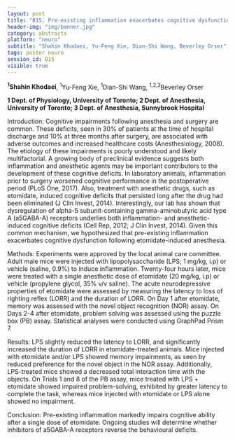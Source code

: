 ```yaml
---
layout: post
title: "B15. Pre-existing inflammation exacerbates cognitive dysfunction after anesthesia in mice"
header-img: "img/banner.jpg"
category: abstracts
platform: "neuro"
subtitle: "Shahin Khodaei, Yu-Feng Xie, Dian-Shi Wang, Beverley Orser"
tags: poster neuro
session_id: B15
visible: true
---
```

**<sup>1</sup>Shahin Khodaei**, <sup>1</sup>Yu-Feng Xie, <sup>1</sup>Dian-Shi Wang, <sup>1,2,3</sup>Beverley Orser

__1 Dept. of Physiology, University of Toronto; 2 Dept. of Anesthesia, University of Toronto; 3 Dept. of Anesthesia, Sunnybrook Hospital__

Introduction: Cognitive impairments following anesthesia and surgery are common. These deficits, seen in 30% of patients at the time of hospital discharge and 10% at three months after surgery, are associated with adverse outcomes and increased healthcare costs (Anesthesiology, 2008). The etiology of these impairments is poorly understood and likely multifactorial. A growing body of preclinical evidence suggests both inflammation and anesthetic agents may be important contributors to the development of these cognitive deficits. In laboratory animals, inflammation prior to surgery worsened cognitive performance in the postoperative period (PLoS One, 2017). Also, treatment with anesthetic drugs, such as etomidate, induced cognitive deficits that persisted long after the drug had been eliminated (J Clin Invest, 2014). Interestingly, our lab has shown that dysregulation of alpha-5 subunit-containing gamma-aminobutyric acid type A (a5GABA-A) receptors underlies both inflammation- and anesthetic-induced cognitive deficits (Cell Rep, 2012; J Clin Invest, 2014). Given this common mechanism, we hypothesized that pre-existing inflammation exacerbates cognitive dysfunction following etomidate-induced anesthesia.

Methods: Experiments were approved by the local animal care committee. Adult male mice were injected with lipopolysaccharide (LPS; 1 mg/kg, i.p) or vehicle (saline, 0.9%) to induce inflammation. Twenty-four hours later, mice were treated with a single anesthetic dose of etomidate (20 mg/kg, i.p) or vehicle (propylene glycol, 35% v/v saline). The acute neurodepressive properties of etomidate were assessed by measuring the latency to loss of righting reflex (LORR) and the duration of LORR. On Day 1 after etomidate, memory was assessed with the novel object recognition (NOR) assay. On Days 2-4 after etomidate, problem solving was assessed using the puzzle box (PB) assay. Statistical analyses were conducted using GraphPad Prism 7.

Results: LPS slightly reduced the latency to LORR, and significantly increased the duration of LORR in etomidate-treated animals. Mice injected with etomidate and/or LPS showed memory impairments, as seen by reduced preference for the novel object in the NOR assay. Additionally, LPS-treated mice showed a decreased total interaction time with the objects. On Trials 1 and 8 of the PB assay, mice treated with LPS + etomidate showed impaired problem-solving, exhibited by greater latency to complete the task, whereas mice injected with etomidate or LPS alone showed no impairment.

Conclusion: Pre-existing inflammation markedly impairs cognitive ability after a single dose of etomidate. Ongoing studies will determine whether inhibitors of a5GABA-A receptors reverse the behavioural deficits.
